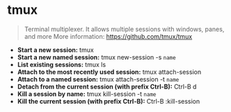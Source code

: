# tmux
> Terminal multiplexer. It allows multiple sessions with windows, panes, and more
> More information: <https://github.com/tmux/tmux>
- **Start a new session:**
tmux
- **Start a new named session:**
tmux new-session -s `name`
- **List existing sessions:**
tmux ls
- **Attach to the most recently used session:**
tmux attach-session
- **Attach to a named session:**
tmux attach-session -t `name`
- **Detach from the current session (with prefix Ctrl-B):**
Ctrl-B d
- **Kill a session by name:**
tmux kill-session -t `name`
- **Kill the current session (with prefix Ctrl-B):**
Ctrl-B :kill-session<Enter>
